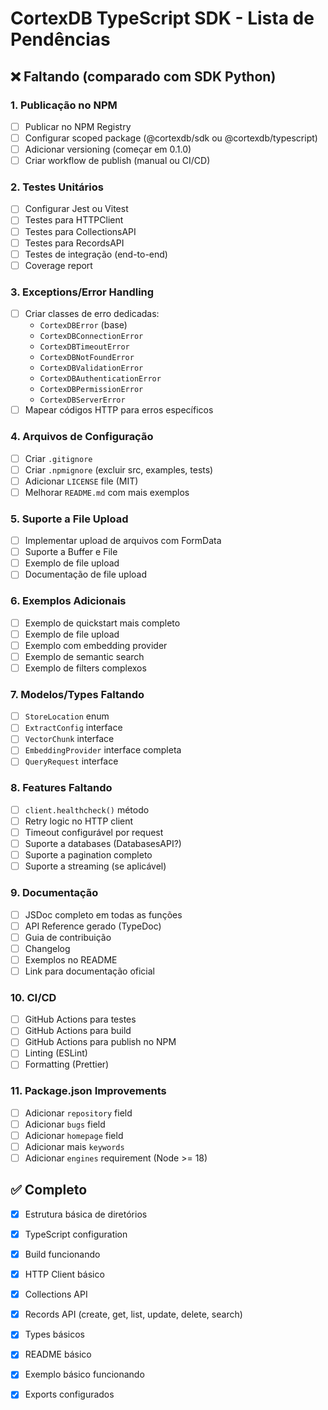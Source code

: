 # CortexDB TypeScript SDK - Lista de Pendências

## ❌ Faltando (comparado com SDK Python)

### 1. Publicação no NPM
- [ ] Publicar no NPM Registry
- [ ] Configurar scoped package (@cortexdb/sdk ou @cortexdb/typescript)
- [ ] Adicionar versioning (começar em 0.1.0)
- [ ] Criar workflow de publish (manual ou CI/CD)

### 2. Testes Unitários
- [ ] Configurar Jest ou Vitest
- [ ] Testes para HTTPClient
- [ ] Testes para CollectionsAPI
- [ ] Testes para RecordsAPI
- [ ] Testes de integração (end-to-end)
- [ ] Coverage report

### 3. Exceptions/Error Handling
- [ ] Criar classes de erro dedicadas:
  - `CortexDBError` (base)
  - `CortexDBConnectionError`
  - `CortexDBTimeoutError`
  - `CortexDBNotFoundError`
  - `CortexDBValidationError`
  - `CortexDBAuthenticationError`
  - `CortexDBPermissionError`
  - `CortexDBServerError`
- [ ] Mapear códigos HTTP para erros específicos

### 4. Arquivos de Configuração
- [ ] Criar `.gitignore`
- [ ] Criar `.npmignore` (excluir src, examples, tests)
- [ ] Adicionar `LICENSE` file (MIT)
- [ ] Melhorar `README.md` com mais exemplos

### 5. Suporte a File Upload
- [ ] Implementar upload de arquivos com FormData
- [ ] Suporte a Buffer e File
- [ ] Exemplo de file upload
- [ ] Documentação de file upload

### 6. Exemplos Adicionais
- [ ] Exemplo de quickstart mais completo
- [ ] Exemplo de file upload
- [ ] Exemplo com embedding provider
- [ ] Exemplo de semantic search
- [ ] Exemplo de filters complexos

### 7. Modelos/Types Faltando
- [ ] `StoreLocation` enum
- [ ] `ExtractConfig` interface
- [ ] `VectorChunk` interface
- [ ] `EmbeddingProvider` interface completa
- [ ] `QueryRequest` interface

### 8. Features Faltando
- [ ] `client.healthcheck()` método
- [ ] Retry logic no HTTP client
- [ ] Timeout configurável por request
- [ ] Suporte a databases (DatabasesAPI?)
- [ ] Suporte a pagination completo
- [ ] Suporte a streaming (se aplicável)

### 9. Documentação
- [ ] JSDoc completo em todas as funções
- [ ] API Reference gerado (TypeDoc)
- [ ] Guia de contribuição
- [ ] Changelog
- [ ] Exemplos no README
- [ ] Link para documentação oficial

### 10. CI/CD
- [ ] GitHub Actions para testes
- [ ] GitHub Actions para build
- [ ] GitHub Actions para publish no NPM
- [ ] Linting (ESLint)
- [ ] Formatting (Prettier)

### 11. Package.json Improvements
- [ ] Adicionar `repository` field
- [ ] Adicionar `bugs` field
- [ ] Adicionar `homepage` field
- [ ] Adicionar mais `keywords`
- [ ] Adicionar `engines` requirement (Node >= 18)

## ✅ Completo

- [x] Estrutura básica de diretórios
- [x] TypeScript configuration
- [x] Build funcionando
- [x] HTTP Client básico
- [x] Collections API
- [x] Records API (create, get, list, update, delete, search)
- [x] Types básicos
- [x] README básico
- [x] Exemplo básico funcionando
- [x] Exports configurados

